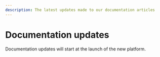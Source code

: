 ```yaml
---
description: The latest updates made to our documentation articles
---
```


# Documentation updates

Documentation updates will start at the launch of the new platform.
